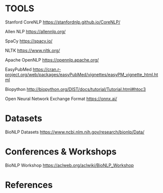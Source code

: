 # TOOLS

Stanford CoreNLP
https://stanfordnlp.github.io/CoreNLP/

Allen NLP
https://allennlp.org/

SpaCy
https://spacy.io/

NLTK
https://www.nltk.org/

Apache OpenNLP
https://opennlp.apache.org/

EasyPubMed
https://cran.r-project.org/web/packages/easyPubMed/vignettes/easyPM_vignette_html.html

Biopython
http://biopython.org/DIST/docs/tutorial/Tutorial.html#htoc3

Open Neural Network Exchange Format
https://onnx.ai/


# Datasets

BioNLP Datasets
https://www.ncbi.nlm.nih.gov/research/bionlp/Data/


# Conferences & Workshops

BioNLP Workshop
https://aclweb.org/aclwiki/BioNLP_Workshop


# References

